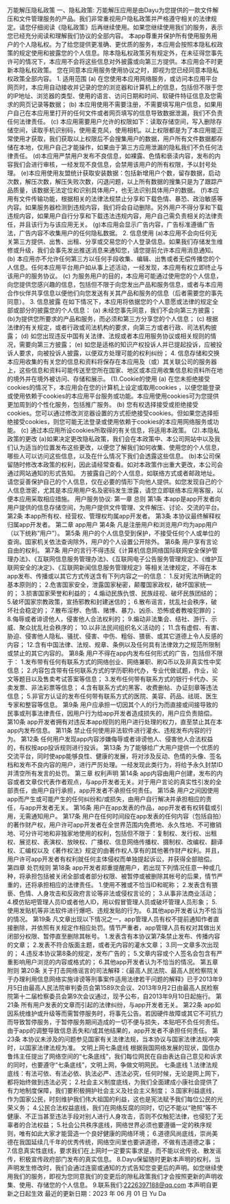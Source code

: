 万能解压隐私政策
一、隐私政策:
万能解压应用是由Dayu为您提供的一款文件解压和文件管理服务的产品。我们非常重视用户隐私政策并严格遵守相关的法律规定。请您仔细阅读《隐私政策》后再继续使用。如果您继续使用我们的服务，表示您已经充分阅读和理解我们协议的全部内容。
本app尊重并保护所有使用服务用户的个人隐私权。为了给您提供更准确、更优质的服务，本应用会按照本隐私权政策的规定使用和披露您的个人信息。除本隐私权政策另有规定外，在未征得您事先许可的情况下，本应用不会将这些信息对外披露或向第三方提供。本应用会不时更新本隐私权政策。 您在同意本应用服务使用协议之时，即视为您已经同意本隐私权政策全部内容。
1. 适用范围
(a) 在您使用本应用网络服务，或访问本应用平台网页时，本应用自动接收并记录的您的浏览器和计算机上的信息，包括但不限于您的IP地址、浏览器的类型、使用的语言、访问日期和时间、软硬件特征信息及您需求的网页记录等数据；
(b) 本应用使用不需要注册，不需要填写用户信息，如果用户自己在本应用里打开的任何文件或者网页填写的信息导致数据泄漏，我们不负责任何法律责任。
(c) 本应用需要用户允许的权限如下：读取存储空间，写入删除存储空间，读取手机识别码，使用麦克风，使用相机。以上权限都是为了本应用能正常使用才获取，我们获取以上权限后不会搜集用户的数据，用户所有文件数据都存储在本地，仅用户自己才能操作，如果由于第三方应用泄漏的隐私我们不负任何法律责任。
(d)本应用严禁用户发布不良信息，如裸露、色情和亵渎内容，发布的内容我们会进行审核，一经发现不良信息，会禁用该用户的所有权限，予以封号处理。
(e)本应用使用友盟统计获取安装数据：包括新增用户个数，留存数据，启动次数，解压次数，解压失败次数，闪退问题，以上所有数据的搜集只是为了跟踪产品质量，该数据无法定位和识别具体用户，也无法识别具体用户的数据。
(f)本应用有文件传输功能，根据相关的法律法规禁止分享和下载色情、暴恐、政治敏感等内容。如果服务器检测到违规内容，我们将会自动删除。另外用户不得分享和下载违规内容，如果用户自行分享和下载违法违规内容，用户自己需负责相关的法律责任，并且该行为与该应用无关。
(g)本应用会显示广告内容，广告标准遵循广告法，广告内容不收集用户的任何隐私数据。
2. 信息使用
(a)本应用不会向任何无关第三方提供、出售、出租、分享或交易您的个人登录信息。如果我们存储发生维修或升级，我们会事先发出推送消息来通知您，请您提前允许本应用消息通知。
(b) 本应用亦不允许任何第三方以任何手段收集、编辑、出售或者无偿传播您的个人信息。任何本应用平台用户如从事上述活动，一经发现，本应用有权立即终止与该用户的服务协议。
(c) 为服务用户的目的，本应用可能通过使用您的个人信息，向您提供您感兴趣的信息，包括但不限于向您发出产品和服务信息，或者与本应用合作伙伴共享信息以便他们向您发送有关其产品和服务的信息（后者需要您的事先同意）。
3. 信息披露
在如下情况下，本应用将依据您的个人意愿或法律的规定全部或部分的披露您的个人信息：
(a) 未经您事先同意，我们不会向第三方披露；
(b)为提供您所要求的产品和服务，而必须和第三方分享您的个人信息；
(c) 根据法律的有关规定，或者行政或司法机构的要求，向第三方或者行政、司法机构披露；
(d) 如您出现违反中国有关法律、法规或者本应用服务协议或相关规则的情况，需要向第三方披露；
(e) 如您是适格的知识产权投诉人并已提起投诉，应被投诉人要求，向被投诉人披露，以便双方处理可能的权利纠纷；
4. 信息存储和交换
本应用收集的有关您的信息和资料将保存在本应用及（或）其关联公司的服务器上，这些信息和资料可能传送至您所在国家、地区或本应用收集信息和资料所在地的境外并在境外被访问、存储和展示。
(1).Cookie的使用
(a) 在您未拒绝接受cookies的情况下，本应用会在您的计算机上设定或取用cookies ，以便您能登录或使用依赖于cookies的本应用平台服务或功能。本应用使用cookies可为您提供更加周到的个性化服务，包括推广服务。
(b) 您有权选择接受或拒绝接受cookies。您可以通过修改浏览器设置的方式拒绝接受cookies。但如果您选择拒绝接受cookies，则您可能无法登录或使用依赖于cookies的本应用网络服务或功能。
(c) 通过本应用所设cookies所取得的有关信息，将适用本政策。
(2).本隐私政策的更改
(a)如果决定更改隐私政策，我们会在本政策中、本公司网站中以及我们认为适当的位置发布这些更改，以便您了解我们如何收集、使用您的个人信息，哪些人可以访问这些信息，以及在什么情况下我们会透露这些信息。
(b)本公司保留随时修改本政策的权利，因此请经常查看。如对本政策作出重大更改，本公司会通过网站通知的形式告知。
方披露自己的个人信息，如联络方式或者邮政地址。请您妥善保护自己的个人信息，仅在必要的情形下向他人提供。如您发现自己的个人信息泄密，尤其是本应用用户名及密码发生泄露，请您立即联络本应用客服，以便本应用采取相应措施。
用户服务协议:
第一章 总则
第1条 本app是app开发者向用户提供的信息存储空间，为用户提供文件管理、文件解压、讨论、交流的平台。
第2条 本app所有权、经营权、管理权均属app开发者。
第3条 本协议最终解释权归属app开发者。
第二章 app用户
第4条 凡是注册用户和浏览用户均为app用户（以下统称”用户”）。
第5条 用户的个人信息受到保护，不接受任何个人或单位的查询。国家机关依法查询除外，用户的个人设置公开除外。
第6条 用户享有言论自由的权利。
第7条 用户的言行不得违反《计算机信息网络国际联网安全保护管理办法》、《互联网信息服务管理办法》、《互联网电子公告服务管理规定》、《维护互联网安全的决定》、《互联网新闻信息服务管理规定》等相关法律规定，不得在本app发布、传播或以其它方式传送含有下列内容之一的信息：
1.反对宪法所确定的基本原则的；
2.危害国家安全，泄露国家秘密，颠覆国家政权，破坏国家统一的；
3.损害国家荣誉和利益的；
4.煽动民族仇恨、民族歧视、破坏民族团结的；
5.破坏国家宗教政策，宣扬邪教和封建迷信的；
6.散布谣言，扰乱社会秩序，破坏社会稳定的；
7.散布淫秽、色情、赌博、暴力、凶杀、恐怖或者教唆犯罪的；
8.侮辱或者诽谤他人，侵害他人合法权利的；
9.煽动非法集会、结社、游行、示威、聚众扰乱社会秩序的；
10.以非法民间组织名义活动的；
11.含有虚假、有害、胁迫、侵害他人隐私、骚扰、侵害、中伤、粗俗、猥亵、或其它道德上令人反感的内容；
12.含有中国法律、法规、规章、条例以及任何具有法律效力之规范所限制或禁止的其它内容的。
第8条 用户不得在app内发布任何形式的广告，包括但不限于：
1.发布带有任何有联系方式的网络创业、网络兼职、刷Q币以及非真实性中奖信息；
2.内容包含带有任何联系方式的学历职称代办，专业代做试题，作业，论文等题目以及售卖考试答案等信息；
3.发布任何带有联系方式的银行卡代办、买卖发票、非法彩票等信息；
4.含有联系方式的黑客、收费删帖、办证刻章等违法信息；
5.非官方认证的发布任何带有联系方式的医院、美容、药品、祛斑、医生专家和整容等信息。
第9条 用户应承担一切因其个人的行为而直接或间接导致的民事或刑事法律责任，因用户行为给app开发者造成损失的，用户应负责赔偿。
第10条 app开发者拥有对违反本app规则的用户进行处理的权力，直至禁止其在本app内发布信息。
第11条 禁止任何使用非法软件进行灌水、违规发布内容的行为。
第12条 任何用户发现app内容涉嫌侮辱或者诽谤他人、侵害他人合法权益的，有权按app投诉规则进行投诉。
第13条 为了能够给广大用户提供一个优质的交流平台，同时使app能够良性、健康的发展，将对涉及反动、色情的头像、签名档和发布不良内容的用户，进行严厉处理。一经发现此类行为，将给予永久封禁ID并清空所有发言的处罚。
第三章 权利声明
第14条 app内容由用户创建，发布的内容或者文章仅代表作者观点，与app开发者无关。对于用户言论的真实性引发的全部责任，由用户自行承担，app开发者不承担任何责任。
第15条 用户之间因使用app而产生或可能产生的任何纠纷和/或损失，由用户自行解决并承担相应的责任，与app开发者无关。
第16条 用户在app发表的作品，app开发者有权转载或引用，无需通知用户。
第17条 用户在任何时间段在app发表的任何内容（包括自拍）的著作财产权，用户许可app开发者在全世界范围内免费地、永久性地、不可撤销地、可分许可地和非独家地使用的权利，包括但不限于：复制权、发行权、出租权、展览权、表演权、放映权、广播权、信息网络传播权、摄制权、改编权、翻译权、汇编权以及《著作权法》规定的由著作权人享有的其他著作财产权利。并且，用户许可app开发者有权利就任何主体侵权而单独提起诉讼，并获得全部赔偿。
第四章 处罚规则
第18条 app开发者郑重提醒用户，若出现下列情况任意一种或几种，将承担包括被关闭全部或者部分权限、被暂停或被删除其帐号的后果，情节严重的，还将承担相应的法律责任。
1.使用不雅或不恰当ID和昵称；
2.发表含有猥亵、色情、人身攻击和反政府言论等非法或侵权言论的；
3.从事非法商业活动；
4.模仿贴吧管理人员ID或者他人ID，用以假冒管理人员或破坏管理人员形象；
5.使用发贴机等非法软件进行爆吧、违规发贴的行为。
6.其他app开发者认为不恰当的情况。
第19条 凡文章出现以下情况之一，app管理人员有权不提前通知作者直接删除，并依照有关规定作相应处罚。情节严重者，app管理人员有权对其做出关闭部分权限、暂停直至删除其帐号。
1.发表含有本协议第7条禁止发布、传播内容的文章；
2.发表不符合版面主题，或者无内容的灌水文章；
3.同一文章多次出现的；
4.违反本协议第8条的规定，发布广告的；
5.文章内容或个人签名会包含有严重影响用户浏览的内容或格式的；
6.其他app开发者认为不恰当的情况。
第五章 附则
第20条 关于打击网络谣言的司法解释：《最高人民法院、最高人民检察院关于办理利用信息网络实施诽谤等刑事案件适用法律若干问题的解释》已于2013年9月5日由最高人民法院审判委员会第1589次会议、2013年9月2日由最高人民检察院第十二届检察委员会第9次会议通过，现予公布，自2013年9月10日起施行。
第21条 所有用户发表的文章而引起的法律纠纷，与app开发者无关。
第22条 app如因系统维护或升级等而需暂停服务时，将事先公告。若因硬件故障或其它不可抗力而导致暂停服务，于暂停服务期间造成的一切不便与损失，本贴吧不负任何责任。 由于app的调整导致信息丢失和/或其他结果的，app开发者不承担任何责任。
第23条 本协议未涉及的问题参见国家有关法律法规，当本协议与国家法律法规冲突时，以国家法律法规为准。
文明上网七条底线
根据我国网络发展的现状，国信办鲁炜主任提出了网络空间的“七条底线”，我们每位网民在自由表达自己意见和诉求的同时，也要遵守“七条底线”，文明上网，争做文明网民。
七条底线
1.法律法规底线：有法可依、有法必依、执法必严、违法必究，任何时候，无论是网上网下，都将始终做到违法必究；
2.社会主义制度底线，为我们全面建成小康社会提供了有力地制度保障，我们要积极拥护社会主义及社会主义制度；
3.国家利益底线，作为国家公民，时刻维护我们伟大祖国的利益，这也是宪法赋予我们每位公民的光荣义务；
4.公民合法权益底线，我们在网络反腐的同时，切记不能以“艳照”等不健康、不正当甚至违法手段对别人进行人身攻击，否则不仅触犯法律，也侵犯了无辜者的合法权益；
5.社会公共秩序底线，网络世界必须也要遵循一定的秩序规则，唯有如此大家才能营造一个良好健康的网络环境；
6.道德风尚底线，崇尚美德在我国延续几千年的优秀传统，网络空间里也要讲道德，不做有违道德之事；
7.信息真实性底线，要求我们在上网时一定要实事求是，而不能以讹传讹、散发谣传，积极宣传政府部门发布的真实信息。
8.Dayu保留随时更新本声明的权利，当声明发生修改时，我们会通过连窗或通知的方式告知您变更后的声明。如您继续使用我们的服务，即视为您同意我们的变更后的隙私政策我们才会按照更新的声明收集、使用、存储您的个人信息。
9.联系我们:2226397188@qq.com
本声明自更新之日起生效
最近的更新日期：2023 年 06 月 01 日
Yu Da
